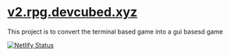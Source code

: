 # [v2.rpg.devcubed.xyz](http://v2.rpg.devcubed.xyz/)
This project is to convert the terminal based game into a gui basesd game

[![Netlify Status](https://api.netlify.com/api/v1/badges/ed4769eb-350f-44ae-a088-7ab8d8a7af75/deploy-status)](https://app.netlify.com/sites/v2-rpg-devcubed/deploys)

